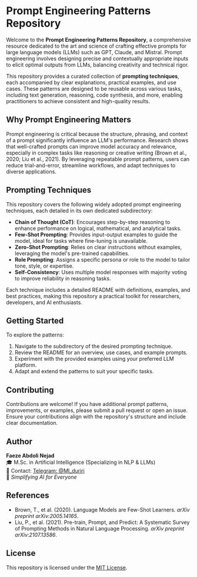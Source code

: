 # Prompt Engineering Patterns Repository

Welcome to the **Prompt Engineering Patterns Repository**, a comprehensive resource dedicated to the art and science of crafting effective prompts for large language models (LLMs) such as GPT, Claude, and Mistral. Prompt engineering involves designing precise and contextually appropriate inputs to elicit optimal outputs from LLMs, balancing creativity and technical rigor.

This repository provides a curated collection of **prompting techniques**, each accompanied by clear explanations, practical examples, and use cases. These patterns are designed to be reusable across various tasks, including text generation, reasoning, code synthesis, and more, enabling practitioners to achieve consistent and high-quality results.

## Why Prompt Engineering Matters

Prompt engineering is critical because the structure, phrasing, and context of a prompt significantly influence an LLM's performance. Research shows that well-crafted prompts can improve model accuracy and relevance, especially in complex tasks like reasoning or creative writing (Brown et al., 2020; Liu et al., 2021). By leveraging repeatable prompt patterns, users can reduce trial-and-error, streamline workflows, and adapt techniques to diverse applications.

## Prompting Techniques

This repository covers the following widely adopted prompt engineering techniques, each detailed in its own dedicated subdirectory:

- **Chain of Thought (CoT)**: Encourages step-by-step reasoning to enhance performance on logical, mathematical, and analytical tasks.
- **Few-Shot Prompting**: Provides input-output examples to guide the model, ideal for tasks where fine-tuning is unavailable.
- **Zero-Shot Prompting**: Relies on clear instructions without examples, leveraging the model's pre-trained capabilities.
- **Role Prompting**: Assigns a specific persona or role to the model to tailor tone, style, or expertise.
- **Self-Consistency**: Uses multiple model responses with majority voting to improve reliability in reasoning tasks.

Each technique includes a detailed README with definitions, examples, and best practices, making this repository a practical toolkit for researchers, developers, and AI enthusiasts.

## Getting Started

To explore the patterns:
1. Navigate to the subdirectory of the desired prompting technique.
2. Review the README for an overview, use cases, and example prompts.
3. Experiment with the provided examples using your preferred LLM platform.
4. Adapt and extend the patterns to suit your specific tasks.

## Contributing

Contributions are welcome! If you have additional prompt patterns, improvements, or examples, please submit a pull request or open an issue. Ensure your contributions align with the repository's structure and include clear documentation.

## Author

**Faeze Abdoli Nejad**  
🎓 M.Sc. in Artificial Intelligence (Specializing in NLP & LLMs)  
📧 Contact: [Telegram: @Ml_duriri](https://t.me/Ml_duriri)  
🌟 *Simplifying AI for Everyone*

## References

- Brown, T., et al. (2020). Language Models are Few-Shot Learners. *arXiv preprint arXiv:2005.14165*.
- Liu, P., et al. (2021). Pre-train, Prompt, and Predict: A Systematic Survey of Prompting Methods in Natural Language Processing. *arXiv preprint arXiv:2107.13586*.

## License

This repository is licensed under the [MIT License](LICENSE).
